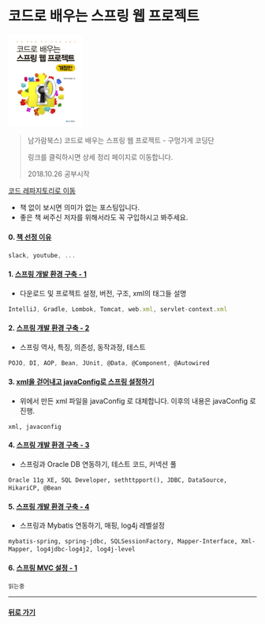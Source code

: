코드로 배우는 스프링 웹 프로젝트
===
<img width="30%" height="30%" src="../img/guguSpring.jpg"></img>

>남가람북스) 코드로 배우는 스프링 웹 프로젝트 - 구멍가게 코딩단
>
>링크를 클릭하시면 상세 정리 페이지로 이동합니다.
>
> 2018.10.26 공부시작

[코드 레파지토리로 이동](https://github.com/1ilsang/guguSpring)

* 책 없이 보시면 의미가 없는 포스팅입니다.
* 좋은 책 써주신 저자를 위해서라도 꼭 구입하시고 봐주세요.

#### 0. [책 선정 이유](http://1ilsang.blog.me/221385767739)
```javascript
slack, youtube, ...
```

#### 1. [스프링 개발 환경 구축 - 1](http://1ilsang.blog.me/221385911861)
- 다운로드 및 프로젝트 설정, 버전, 구조, xml의 태그들 설명
```javascript
IntelliJ, Gradle, Lombok, Tomcat, web.xml, servlet-context.xml
```

#### 2. [스프링 개발 환경 구축 - 2](http://1ilsang.blog.me/221386784142)
- 스프링 역사, 특징, 의존성, 동작과정, 테스트
```javascript
POJO, DI, AOP, Bean, JUnit, @Data, @Component, @Autowired
```

#### 3. [xml을 걷어내고 javaConfig로 스프링 설정하기](http://1ilsang.blog.me/221386967274)
- 위에서 만든 xml 파일을 javaConfig 로 대체합니다. 이후의 내용은 javaConfig 로 진행.
```
xml, javaconfig
```

#### 4. [스프링 개발 환경 구축 - 3](http://1ilsang.blog.me/221386988019)
- 스프링과 Oracle DB 연동하기, 테스트 코드, 커넥션 풀
```
Oracle 11g XE, SQL Developer, sethttpport(), JDBC, DataSource, HikariCP, @Bean
```

#### 5. [스프링 개발 환경 구축 - 4](http://1ilsang.blog.me/221387558377)
- 스프링과 Mybatis 연동하기, 매핑, log4j 레벨설정
```
mybatis-spring, spring-jdbc, SQLSessionFactory, Mapper-Interface, Xml-Mapper, log4jdbc-log4j2, log4j-level
```

#### 6. [스프링 MVC 설정 - 1]()
```
읽는중
```

- - -
#### [뒤로 가기](./../../..)
